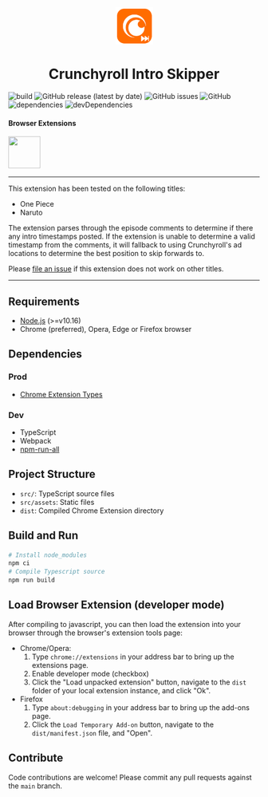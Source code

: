 <p align="center">
  <a src="https://github.com/rquitales/crunchyroll-intro-skipper">
    <img src="https://github.com/rquitales/crunchyroll-intro-skipper/raw/main/src/assets/images/large_icon.png" width="75" height="75"/>
  </a>
</p>

<h1 align="center">Crunchyroll Intro Skipper</h1>

![build](https://github.com/rquitales/crunchyroll-intro-skipper/actions/workflows/ci.yml/badge.svg)
![GitHub release (latest by date)](https://img.shields.io/github/v/release/rquitales/crunchyroll-intro-skipper)
![GitHub issues](https://img.shields.io/github/issues-raw/rquitales/crunchyroll-intro-skipper)
![GitHub](https://img.shields.io/github/license/rquitales/crunchyroll-intro-skipper)
![dependencies](https://status.david-dm.org/gh/rquitales/crunchyroll-intro-skipper.svg)
![devDependencies](https://status.david-dm.org/gh/rquitales/crunchyroll-intro-skipper.svg?type=dev)

#### Browser Extensions

<a href="https://addons.mozilla.org/en-US/firefox/addon/crunchyroll-intro-skipper/" target="_blank"><img src="https://imgur.com/ihXsdDO.png" width="64" height="64"></a>

---

This extension has been tested on the following titles:

- One Piece
- Naruto

The extension parses through the episode comments to determine if there any intro timestamps posted. If the extension is unable to determine a valid timestamp from the comments, it will fallback to using Crunchyroll's ad locations to determine the best position to skip forwards to.

Please [file an issue](https://github.com/rquitales/crunchyroll-intro-skipper/issues) if this extension does not work on other titles.

---

## Requirements

- [Node.js](https://nodejs.org/) (>=v10.16)
- Chrome (preferred), Opera, Edge or Firefox browser

## Dependencies

### Prod

- [Chrome Extension Types](https://www.npmjs.com/package/@types/chrome)

### Dev

- TypeScript
- Webpack
- [npm-run-all](https://www.npmjs.com/package/npm-run-all)

## Project Structure

- `src/`: TypeScript source files
- `src/assets`: Static files
- `dist`: Compiled Chrome Extension directory

## Build and Run

```sh
# Install node_modules
npm ci
# Compile Typescript source
npm run build
```

## Load Browser Extension (developer mode)

After compiling to javascript, you can then load the extension into your browser through the browser's extension tools page:

- Chrome/Opera:
  1. Type `chrome://extensions` in your address bar to bring up the extensions page.
  2. Enable developer mode (checkbox)
  3. Click the "Load unpacked extension" button, navigate to the `dist` folder of your local extension instance, and click "Ok".
- Firefox
  1. Type `about:debugging` in your address bar to bring up the add-ons page.
  2. Click the `Load Temporary Add-on` button, navigate to the `dist/manifest.json` file, and "Open".

## Contribute

Code contributions are welcome! Please commit any pull requests against the `main` branch.
